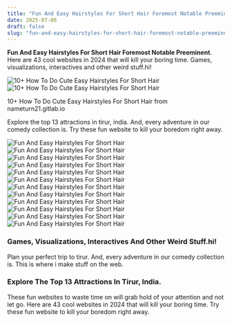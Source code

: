 ```yaml
---
title: "Fun And Easy Hairstyles For Short Hair Foremost Notable Preeminent"
date: 2025-07-06
draft: false
slug: "fun-and-easy-hairstyles-for-short-hair-foremost-notable-preeminent" 
---
```


**Fun And Easy Hairstyles For Short Hair Foremost Notable Preeminent**. Here are 43 cool websites in 2024 that will kill your boring time. Games, visualizations, interactives and other weird stuff.hi!

![10+ How To Do Cute Easy Hairstyles For Short Hair](https://i.pinimg.com/originals/41/e7/1a/41e71a90149ca2dad155e812ea243b3c.jpg)![10+ How To Do Cute Easy Hairstyles For Short Hair](https://i.pinimg.com/originals/41/e7/1a/41e71a90149ca2dad155e812ea243b3c.jpg)

10+ How To Do Cute Easy Hairstyles For Short Hair from nameturn21.gitlab.io

Explore the top 13 attractions in tirur, india. And, every adventure in our comedy collection is. Try these fun website to kill your boredom right away.

![Fun And Easy Hairstyles For Short Hair ](https://i.pinimg.com/originals/41/e7/1a/41e71a90149ca2dad155e812ea243b3c.jpg " 10+ How To Do Cute Easy Hairstyles For Short Hair")![Fun And Easy Hairstyles For Short Hair ](https://i.ytimg.com/vi/CR4pXwu8xho/maxresdefault.jpg " 10 Easy Hairstyles for SHORT Hair YouTube")![Fun And Easy Hairstyles For Short Hair ](https://nowthaticando.com/wp-content/uploads/2022/04/Easy-fast-and-cute-hairstyle-for-short-hair-bob-cut.png " Easy Hairstyles for Short Hair Quick Styles You Can Do at Home Easy")![Fun And Easy Hairstyles For Short Hair ](https://i.ytimg.com/vi/gdG1FJIrNbQ/maxresdefault.jpg " EASY AND QUICK HAIRSTYLES FOR SHORT HAIR updos, half updos, easy braids")![Fun And Easy Hairstyles For Short Hair ](https://i.ytimg.com/vi/6Nh3OotIRPU/maxresdefault.jpg " 21 Ideas for Easy Hairstyles for Short Hair Step by Step Home, Family")![Fun And Easy Hairstyles For Short Hair ](https://i.ytimg.com/vi/YqVi5akI3Gs/maxresdefault.jpg " Cute Short Hair Hairstyles Easy Hairstyle Guides")![Fun And Easy Hairstyles For Short Hair ](https://i.ytimg.com/vi/ct7n7237o2k/maxresdefault.jpg " 10 easy hairstyles for short hair! Very cute and nice hairstyles! YouTube")![Fun And Easy Hairstyles For Short Hair ](https://i.ytimg.com/vi/XNXvpOUtQls/maxresdefault.jpg " 3 Easy Hairstyles for Short Hair YouTube")![Fun And Easy Hairstyles For Short Hair ](https://i.ytimg.com/vi/Many30Chwjk/maxresdefault.jpg " Easy hairstyles for short hair tutorial Step by step YouTube")![Fun And Easy Hairstyles For Short Hair ](https://i.ytimg.com/vi/QqJKL5Ey7K8/maxresdefault.jpg " 10 EASY BRAIDS FOR SHORT HAIR TUTORIAL Milabu YouTube")![Fun And Easy Hairstyles For Short Hair ](https://i.ytimg.com/vi/3HOu4Nptc3A/maxresdefault.jpg " 3 easy hairstyles for short hair! YouTube")![Fun And Easy Hairstyles For Short Hair ](https://i.pinimg.com/originals/d4/6e/07/d46e07ec4ab4884c1d9016785e6f51bc.jpg " Cute Hairstyles For Short Hair Girls Easy / 10 Quick And Easy")

### Games, Visualizations, Interactives And Other Weird Stuff.hi!

Plan your perfect trip to tirur. And, every adventure in our comedy collection is. This is where i make stuff on the web.

### Explore The Top 13 Attractions In Tirur, India.

These fun websites to waste time on will grab hold of your attention and not let go. Here are 43 cool websites in 2024 that will kill your boring time. Try these fun website to kill your boredom right away.